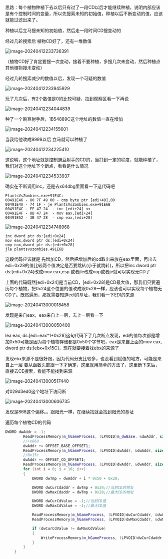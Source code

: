 思路：每个植物种植下去以后只有过了一段CD以后才能继续种植，说明内部应该是有个控制时间的变量，所以先搜索未知的初始值，种植以后不断变动的值，应该就能过滤出来了。

种植以后立马搜未知的初始值，然后走一段时间CD搜变动的

经过几轮搜索后 植物CD好了，还有一堆数值

![image-20240412233736391](./notesimg/image-20240412233736391.png)

（植物CD好了肯定要搜一次变动，接着不要种植，多搜几次未变动，然后种植点其他植物搜未变动）

经过几轮搜索减少的数值以后，发现一个可疑的数值

![image-20240412233945929](./notesimg/image-20240412233945929.png)

玩了几次后，有2个数值是0的比较可疑，拉到观察区看一下再说

![image-20240412234044839](./notesimg/image-20240412234044839.png)

种了一个豌豆射手后，1B54889C这个地址的数值一直在增加

![image-20240412234155601](./notesimg/image-20240412234155601.png)

当我给他改成9999以后 立马就可以种植了

![image-20240412234225410](./notesimg/image-20240412234225410.png)

这说明，这个地址就是控制豌豆射手的CD的，当打到一定的程度，就能种植了，我们对这个地址下个断点，看看是什么情况

![image-20240412234533937](./notesimg/image-20240412234533937.png)

确实在不断调用inc，还是去x64dbg里面看一下这代码吧

```
PlantsVsZombies.exe+91E4C:
00491E46 - 80 7F 49 00 - cmp byte ptr [edi+49],00
00491E4A - 74 1F - je PlantsVsZombies.exe+91E6B
00491E4C - FF 47 24  - inc [edi+24] <<
00491E4F - 8B 47 24  - mov eax,[edi+24]
00491E52 - 3B 47 28  - cmp eax,[edi+28]
```

![image-20240412234748968](./notesimg/image-20240412234748968.png)

```
inc dword ptr ds:[edi+0x24]
mov eax,dword ptr ds:[edi+0x24]
cmp eax,dword ptr ds:[edi+0x28]
jle plantsvszombies.491E6B
```

这段代码应该就是 先增加CD，然后把增加后的cd取出来放在eax里面，再出去edi+0x28的值比较两个值决定是否要跳转(小于就跳转)，所以把inc dword ptr ds:[edi+0x24]改成mov eax,esp 或者jle改成nop或者je就可以实现无CD了

上面的代码既然[edi+0x24]是当前CD，[edi+0x28]是CD最大值，那我们只要遍历每个植物，把0x24这个位置的值改成跟0x28一样，应该也可以实现每个植物无CD了。既然遍历，那就需要知道edi的基址，我们看一下EDI的来源

![image-20240413000018458](./notesimg/image-20240413000018458.png)

发现是来自eax，eax来自上一层，去上一层看一下

![image-20240413000050400](./notesimg/image-20240413000050400.png)

lea eax, ds:[edi+eax*1+0x28]这句代码下了几次断点发现，edi的值每次都是增加0x50可能是因为每个植物存储都是0x50个字节吧，eax是来自上面的mov eax, dword ptr ds:[ebx+0x15C]，现在就要接着找ebx的来源了

发现ebx来源不是很好跟，因为代码分支比较多，也没看到赋值的地方，可能是来自上一层 要从函数头部跟一下才确定，这里就用简单的方法了，这里断下来后，直接去CE搜索，看能不能找到来源

![image-20240413000517440](./notesimg/image-20240413000517440.png)

对029d3ed0这个地址下访问断

![image-20240413000606735](./notesimg/image-20240413000606735.png)

发现是868这个偏移。。跟阳光一样，在继续找就会找到阳光的基址

遍历每个植物CD的代码

```C++
DWORD dwAddr = -1;
        ReadProcessMemory(m_hGameProcess, (LPVOID)m_dwBase, &dwAddr, sizeof(DWORD), NULL);//
        //+x868
        dwAddr += OFFSET_BASE_OFFSET1;
        ReadProcessMemory(m_hGameProcess, (LPVOID)dwAddr, &dwAddr, sizeof(DWORD), NULL);//
        //0x15c
        dwAddr += OFFSET_CD_OFFSET1;
        ReadProcessMemory(m_hGameProcess, (LPVOID)dwAddr, &dwAddr, sizeof(DWORD), NULL);//
        for (int i = 0; i < 10; i++)
        {
            DWORD dwTmp = dwAddr + i * 0x50 + 0x28;

            DWORD dwCurCdaddr = dwTmp + 0x24;//当前CD的地址
            DWORD dwMaxCdaddr = dwTmp + 0x28;//最大CD的地址

            DWORD dwCurCdValue = -1;//当前CD值
            DWORD dwMaxCdValue = -1;//最大CD值

            ReadProcessMemory(m_hGameProcess, (LPVOID)dwCurCdaddr, &dwCurCdValue, sizeof(DWORD), NULL);//读取当前CD
            ReadProcessMemory(m_hGameProcess, (LPVOID)dwMaxCdaddr, &dwMaxCdValue, sizeof(DWORD), NULL);//读取最大CD

            if (dwCurCdValue != dwMaxCdValue)
            {
                WriteProcessMemory(m_hGameProcess, (LPVOID)dwCurCdaddr, &dwMaxCdValue, sizeof(DWORD), NULL);
            }
        }
    }
```

